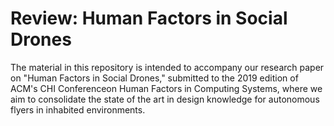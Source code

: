 # Review: Human Factors in Social Drones

The material in this repository is intended to accompany our research paper on "Human Factors in Social Drones," submitted to the 2019 edition of ACM's CHI Conferenceon Human Factors in Computing Systems, where we aim to consolidate the state of the art in design knowledge for autonomous flyers in inhabited environments.


